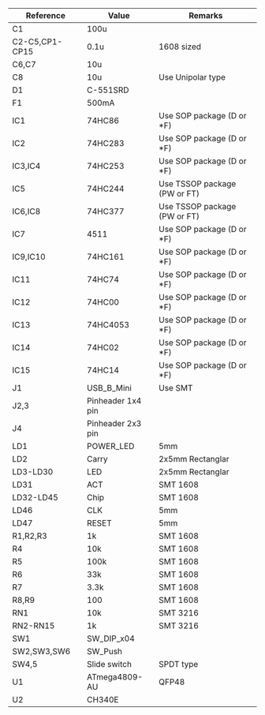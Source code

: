 | Reference      | Value             | Remarks                      |
| -------------- | ----------------- | ---------------------------- |
| C1             | 100u              |                              |
| C2-C5,CP1-CP15 | 0.1u              | 1608 sized                   |
| C6,C7          | 10u               |                              |
| C8             | 10u               | Use Unipolar type            |
| D1             | C-551SRD          |                              |
| F1             | 500mA             |                              |
| IC1            | 74HC86            | Use SOP package (D or *F)    |
| IC2            | 74HC283           | Use SOP package (D or *F)    |
| IC3,IC4        | 74HC253           | Use SOP package (D or *F)    |
| IC5            | 74HC244           | Use TSSOP package (PW or FT) |
| IC6,IC8        | 74HC377           | Use TSSOP package (PW or FT) |
| IC7            | 4511              | Use SOP package (D or *F)    |
| IC9,IC10       | 74HC161           | Use SOP package (D or *F)    |
| IC11           | 74HC74            | Use SOP package (D or *F)    |
| IC12           | 74HC00            | Use SOP package (D or *F)    |
| IC13           | 74HC4053          | Use SOP package (D or *F)    |
| IC14           | 74HC02            | Use SOP package (D or *F)    |
| IC15           | 74HC14            | Use SOP package (D or *F)    |
| J1             | USB_B_Mini        | Use SMT                      |
| J2,3           | Pinheader 1x4 pin |                              |
| J4             | Pinheader 2x3 pin |                              |
| LD1            | POWER_LED         | 5mm                          |
| LD2            | Carry             | 2x5mm Rectanglar             |
| LD3-LD30       | LED               | 2x5mm Rectanglar             |
| LD31           | ACT               | SMT 1608                     |
| LD32-LD45      | Chip              | SMT 1608                     |
| LD46           | CLK               | 5mm                          |
| LD47           | RESET             | 5mm                          |
| R1,R2,R3       | 1k                | SMT 1608                     |
| R4             | 10k               | SMT 1608                     |
| R5             | 100k              | SMT 1608                     |
| R6             | 33k               | SMT 1608                     |
| R7             | 3.3k              | SMT 1608                     |
| R8,R9          | 100               | SMT 1608                     |
| RN1            | 10k               | SMT 3216                     |
| RN2-RN15       | 1k                | SMT 3216                     |
| SW1            | SW_DIP_x04        |                              |
| SW2,SW3,SW6    | SW_Push           |                              |
| SW4,5          | Slide switch      | SPDT type                    |
| U1             | ATmega4809-AU     | QFP48                        |
| U2             | CH340E            |                              |